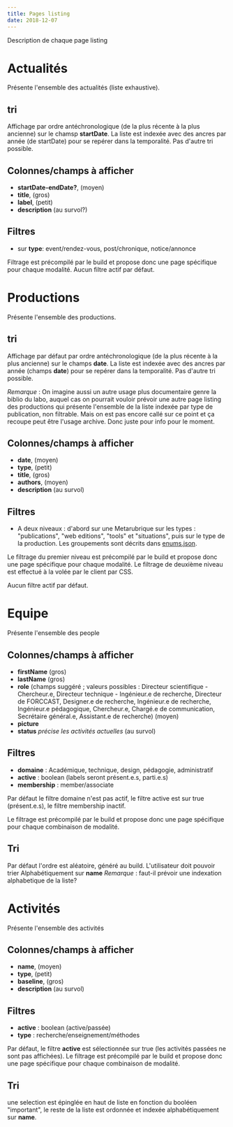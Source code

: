 ```yaml
---
title: Pages listing
date: 2018-12-07
---
```

Description de chaque page listing

# Actualités
Présente l'ensemble des actualités (liste exhaustive).

## tri
Affichage par ordre antéchronologique (de la plus récente à la plus ancienne) sur le chamsp **startDate**.
La liste est indexée avec des ancres par année (de startDate) pour se repérer dans la temporalité.
Pas d'autre tri possible.

## Colonnes/champs à afficher
- **startDate-endDate?**, (moyen)
- **title**, (gros)
- **label**, (petit)
- **description** (au survol?)

## Filtres
- sur **type**: event/rendez-vous, post/chronique, notice/annonce

Filtrage est précompilé par le build et propose donc une page spécifique pour chaque modalité.
Aucun filtre actif par défaut.

# Productions
Présente l'ensemble des productions.

## tri
Affichage par défaut par ordre antéchronologique (de la plus récente à la plus ancienne) sur le champs **date**.
La liste est indexée avec des ancres par année (champs **date**) pour se repérer dans la temporalité.
Pas d'autre tri possible.

_Remarque_ : On imagine aussi un autre usage plus documentaire genre la biblio du labo, auquel cas on pourrait vouloir prévoir une autre page listing des productions qui présente l'ensemble de la liste indexée par type de publication, non filtrable. Mais on est pas encore callé sur ce point et ça recoupe peut être l'usage archive. Donc juste pour info pour le moment.

## Colonnes/champs à afficher
- **date**, (moyen)
- **type**, (petit)
- **title**, (gros)
- **authors**, (moyen)
- **description** (au survol)

## Filtres
- A deux niveaux : d'abord sur une Metarubrique sur les types : "publications", "web editions", "tools" et "situations", puis sur le type de la production. Les groupements sont décrits dans [enums.json](./enums.json).

Le filtrage du premier niveau est précompilé par le build et propose donc une page spécifique pour chaque modalité. Le filtrage de deuxième niveau est effectué à la volée par le client par CSS.

Aucun filtre actif par défaut.

# Equipe
Présente l'ensemble des people 

## Colonnes/champs à afficher
- **firstName** (gros)
- **lastName** (gros)
- **role** (champs suggéré ;  valeurs possibles : Directeur scientifique - Chercheur.e, Directeur technique - Ingénieur.e de recherche, Directeur de FORCCAST, Designer.e de recherche, Ingénieur.e de recherche, Ingénieur.e pédagogique, Chercheur.e, Chargé.e de communication, Secrétaire général.e, Assistant.e de recherche) (moyen)
- **picture**
- **status** _précise les activités actuelles_ (au survol)

## Filtres
- **domaine** : Académique, technique, design, pédagogie, administratif
- **active** : boolean (labels seront présent.e.s, parti.e.s)
- **membership** : member/associate

Par défaut le filtre domaine n'est pas actif, le filtre active est sur true (présent.e.s), le filtre membership inactif.

Le filtrage est précompilé par le build et propose donc une page spécifique pour chaque combinaison de modalité.

## Tri
Par défaut l'ordre est aléatoire, généré au build.
L'utilisateur doit pouvoir trier Alphabétiquement sur **name**
_Remarque_ : faut-il prévoir une indexation alphabetique de la liste?

# Activités
Présente l'ensemble des activités

## Colonnes/champs à afficher
- **name**, (moyen)
- **type**, (petit)
- **baseline**, (gros)
- **description** (au survol)

## Filtres
- **active** : boolean (active/passée)
- **type** : recherche/enseignement/méthodes

Par défaut, le filtre **active** est sélectionnée sur true (les activités passées ne sont pas affichées).
Le filtrage est précompilé par le build et propose donc une page spécifique pour chaque combinaison de modalité.

## Tri
une selection est épinglée en haut de liste en fonction du booléen "important", le reste de la liste est ordonnée et indexée alphabétiquement sur **name**.
